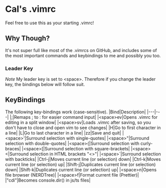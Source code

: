 # Cal's .vimrc

Feel free to use this as your starting .vimrc!

## Why Though?

It's not super full like most of the .vimrcs on GitHub, and includes some of
the most important commands and keybindings to me and possibly you too.

### Leader Key

_Note_ My leader key is set to \<space>. Therefore if you change the leader
key, the bindings below will follow suit.

## KeyBindings

The following key-bindings work (case-sensitive).
|Bind|Description|
|---|---|
|;|Remaps ; to : for easier command input|
|\<space>ev|Opens .vimrc for editing in a split window|
|\<space>sv|Loads .vimrc after saving, so you don't have to close and open vim to see changes|
|H|Go to first character in a line|
|L|Go to last character in a line|
|zz|Save and quit|
|\<space>'|Surround selection with single-quotes|
|\<space>"|Surround selection with double-quotes|
|\<space>{|Surround selection with curly-braces|
|\<space>[|Surround selection with square-brackets|
|\<space><|Surround selection in HTML brackets "<>"|
|\<space>\`|Surround selection with backticks|
|Ctrl-j|Moves current line (or selection) down|
|Ctrl-k|Moves current line (or selection) up|
|Shift-j|Duplicates current line (or selection) down|
|Shift-k|Duplicates current line (or selection) up|
|\<space>n|Opens file browser (NERDTree)|
|\<space>f|Format current file (Prettier)|
|"cdi"|Becomes console.dir() in js/ts files|
